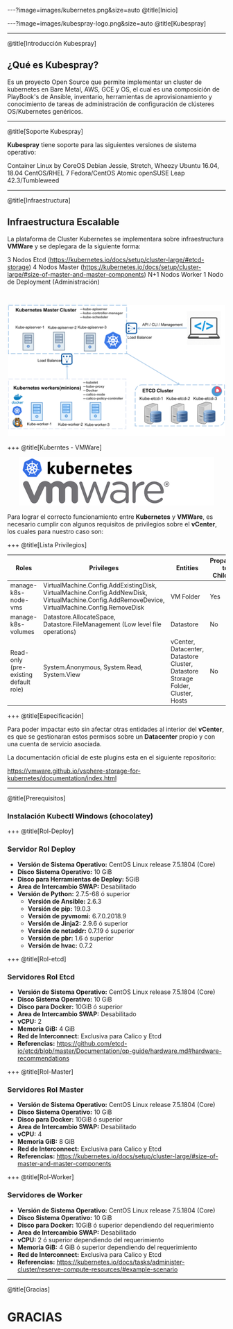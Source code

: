 ---?image=images/kubernetes.png&size=auto
@title[Inicio]

---?image=images/kubespray-logo.png&size=auto
@title[Kubespray]

---
@title[Introducción Kubespray]
## ¿Qué es Kubespray?

Es un proyecto Open Source que permite implementar un cluster de kubernetes en Bare Metal, AWS, GCE y OS, el cual es una composición de PlayBook's de Ansible, inventario, herramientas de aprovisionamiento y conocimiento de tareas de administración de configuración de clústeres OS/Kubernetes genéricos.

---
@title[Soporte Kubespray]

**Kubespray** tiene soporte para las siguientes versiones de sistema operativo:

Container Linux by CoreOS
Debian Jessie, Stretch, Wheezy
Ubuntu 16.04, 18.04
CentOS/RHEL 7
Fedora/CentOS Atomic
openSUSE Leap 42.3/Tumbleweed

---
@title[Infraestructura]
## Infraestructura Escalable

La plataforma de Cluster Kubernetes se implementara sobre infraestructura **VMWare** y se deplegara de la siguiente forma:

3 Nodos Etcd (https://kubernetes.io/docs/setup/cluster-large/#etcd-storage)
4 Nodos Master (https://kubernetes.io/docs/setup/cluster-large/#size-of-master-and-master-components)
N+1 Nodos Worker
1 Nodo de Deployment (Administración)

<br>

<p align="center"><img src="images/infra.png" width="500" /></p>

+++
@title[Kuberntes - VMWare]
<p align="center"><img src="images/logo_2.png" /></p>

Para lograr el correcto funcionamiento entre **Kubernetes** y **VMWare**, es necesario cumplir con algunos requisitos de privilegios sobre el **vCenter**, los cuales para nuestro caso son:



+++
@title[Lista Privilegios]

| Roles | Privileges | Entities | Propagate to Children |
|---|---|---|---|
|manage-k8s-node-vms |	VirtualMachine.Config.AddExistingDisk, VirtualMachine.Config.AddNewDisk, VirtualMachine.Config.AddRemoveDevice, VirtualMachine.Config.RemoveDisk | VM Folder | Yes |
| manage-k8s-volumes | Datastore.AllocateSpace, Datastore.FileManagement (Low level file operations) | Datastore | No |
| Read-only (pre-existing default role) | System.Anonymous, System.Read, System.View | vCenter, Datacenter, Datastore Cluster, Datastore Storage Folder, Cluster, Hosts | No |

+++
@title[Especificación]

Para poder impactar esto sin afectar otras entidades al interior del **vCenter**, es que se gestionaran estos permisos sobre un **Datacenter** propio y con una cuenta de servicio asociada.

La documentación oficial de este plugins esta en el siguiente repositorio:

https://vmware.github.io/vsphere-storage-for-kubernetes/documentation/index.html


---
@title[Prerequisitos]
### Instalación Kubectl Windows (chocolatey)


+++
@title[Rol-Deploy]
### Servidor Rol Deploy

- **Versión de Sistema Operativo:** CentOS Linux release 7.5.1804 (Core)
- **Disco Sistema Operativo:** 10 GiB
- **Disco para Herramientas de Deploy:** 5GiB
- **Area de Intercambio SWAP:** Desabilitado
- **Versión de Python:** 2.7.5-68 ó superior
	- **Versión de Ansible:** 2.6.3
	- **Versión de pip:** 19.0.3
	- **Versión de pyvmomi:** 6.7.0.2018.9
	- **Versión de Jinja2:** 2.9.6 ó superior
	- **Versión de netaddr:** 0.7.19 ó superior
	- **Versión de pbr:** 1.6 ó superior
	- **Versión de hvac:** 0.7.2

+++
@title[Rol-etcd]
### Servidores Rol Etcd

- **Versión de Sistema Operativo:** CentOS Linux release 7.5.1804 (Core)
- **Disco Sistema Operativo:** 10 GiB
- **Disco para Docker:** 10GiB ó superior
- **Area de Intercambio SWAP:** Desabilitado
- **vCPU:** 2
- **Memoria GiB:** 4 GiB
- **Red de Interconnect:** Exclusiva para Calico y Etcd
- **Referencias:** https://github.com/etcd-io/etcd/blob/master/Documentation/op-guide/hardware.md#hardware-recommendations

+++
@title[Rol-Master]
### Servidores Rol Master

- **Versión de Sistema Operativo:** CentOS Linux release 7.5.1804 (Core)
- **Disco Sistema Operativo:** 10 GiB
- **Disco para Docker:** 10GiB ó superior
- **Area de Intercambio SWAP:** Desabilitado
- **vCPU:** 4
- **Memoria GiB:** 8 GiB
- **Red de Interconnect:** Exclusiva para Calico y Etcd
- **Referencias:** https://kubernetes.io/docs/setup/cluster-large/#size-of-master-and-master-components

+++
@title[Rol-Worker]
### Servidores de Worker

- **Versión de Sistema Operativo:** CentOS Linux release 7.5.1804 (Core)
- **Disco Sistema Operativo:** 10 GiB
- **Disco para Docker:** 10GiB ó superior dependiendo del requerimiento
- **Area de Intercambio SWAP:** Desabilitado
- **vCPU:** 2 ó superior dependiendo del requerimiento
- **Memoria GiB:** 4 GiB ó superior dependiendo del requerimiento
- **Red de Interconnect:** Exclusiva para Calico y Etcd
- **Referencias:** https://kubernetes.io/docs/tasks/administer-cluster/reserve-compute-resources/#example-scenario




---
@title[Gracias]

# GRACIAS
